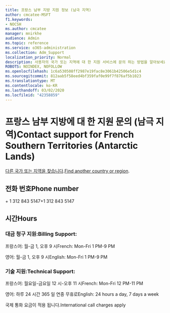 ```yaml
---
title: 프랑스 남부 지방 지원 정보 (남극 지역)
author: cmcatee-MSFT
f1.keywords:
- NOCSH
ms.author: cmcatee
manager: mnirkhe
audience: Admin
ms.topic: reference
ms.service: o365-administration
ms.collection: Adm_Support
localization_priority: Normal
description: 사용자의 국가 또는 지역에 대 한 지원 서비스에 문의 하는 방법을 알아보세요.
ROBOTS: NOINDEX, NOFOLLOW
ms.openlocfilehash: 1c6a530508ff2987e19fac8e3061b42506e5d1c4
ms.sourcegitcommit: 812aab5f58eed4bf359faf0e99f7f876af5b1023
ms.translationtype: MT
ms.contentlocale: ko-KR
ms.lasthandoff: 03/02/2020
ms.locfileid: "42358859"
---
```

# <a name="contact-support-for-french-southern-territories-antarctic-lands"></a><span data-ttu-id="e800c-103">프랑스 남부 지방에 대 한 지원 문의 (남극 지역)</span><span class="sxs-lookup"><span data-stu-id="e800c-103">Contact support for French Southern Territories (Antarctic Lands)</span></span>

<span data-ttu-id="e800c-104">[다른 국가 또는 지역을 찾습니다](../contact-support-for-business-products.md).</span><span class="sxs-lookup"><span data-stu-id="e800c-104">[Find another country or region](../contact-support-for-business-products.md).</span></span>

## <a name="phone-number"></a><span data-ttu-id="e800c-105">전화 번호</span><span class="sxs-lookup"><span data-stu-id="e800c-105">Phone number</span></span>
<span data-ttu-id="e800c-106">+ 1 312 843 5147</span><span class="sxs-lookup"><span data-stu-id="e800c-106">+1 312 843 5147</span></span>

## <a name="hours"></a><span data-ttu-id="e800c-107">시간</span><span class="sxs-lookup"><span data-stu-id="e800c-107">Hours</span></span>
### <a name="billing-support"></a><span data-ttu-id="e800c-108">대금 청구 지원:</span><span class="sxs-lookup"><span data-stu-id="e800c-108">Billing Support:</span></span>

<span data-ttu-id="e800c-109">프랑스어: 월-금 1, 오후 9 시</span><span class="sxs-lookup"><span data-stu-id="e800c-109">French: Mon-Fri 1 PM-9 PM</span></span>

<span data-ttu-id="e800c-110">영어: 월-금 1, 오후 9 시</span><span class="sxs-lookup"><span data-stu-id="e800c-110">English: Mon-Fri 1 PM-9 PM</span></span>

### <a name="technical-support"></a><span data-ttu-id="e800c-111">기술 지원:</span><span class="sxs-lookup"><span data-stu-id="e800c-111">Technical Support:</span></span>

<span data-ttu-id="e800c-112">프랑스어: 월요일-금요일 12 시-오후 11 시</span><span class="sxs-lookup"><span data-stu-id="e800c-112">French: Mon-Fri 12 PM-11 PM</span></span>

<span data-ttu-id="e800c-113">영어: 하루 24 시간 365 일 연중 무휴로</span><span class="sxs-lookup"><span data-stu-id="e800c-113">English: 24 hours a day, 7 days a week</span></span>

<span data-ttu-id="e800c-114">국제 통화 요금이 적용 됩니다.</span><span class="sxs-lookup"><span data-stu-id="e800c-114">International call charges apply</span></span>
